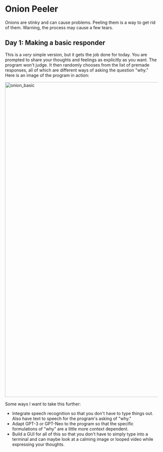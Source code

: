 # Onion Peeler
Onions are stinky and can cause problems. Peeling them is a way to get rid of them. Warning, the process may cause a few tears.

## Day 1: Making a basic responder
This is a *very* simple version, but it gets the job done for today. You are prompted to share your thoughts and feelings as explicitly as you want. The program won't judge. It then randomly chooses from the list of premade responses, all of which are different ways of asking the question "why." Here is an image of the program in action:

<img width="1037" alt="onion_basic" src="https://user-images.githubusercontent.com/78826759/183795809-28538d81-9dc9-4bde-a2e3-41ca1b8eeb46.png">

Some ways I want to take this further: 

- Integrate speech recognition so that you don't have to type things out. Also have text to speech for the program's asking of "why."
- Adapt GPT-3 or GPT-Neo to the program so that the specific formulations of "why" are a little more context dependent.
- Build a GUI for all of this so that you don't have to simply type into a terminal and can maybe look at a calming image or looped video while expressing your thoughts.
